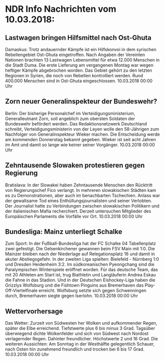 # NDR Info Nachrichten vom 10.03.2018:


## Lastwagen bringen Hilfsmittel nach Ost-Ghuta
Damaskus: Trotz andauernder Kämpfe ist ein Hilfskonvoi in dem syrischen Rebellengebiet Ost-Ghuta eingetroffen. Nach Angaben der Vereinten Nationen brachten 13 Lastwagen Lebensmittel für etwa 12.000 Menschen in die Stadt Duma. Die erste Lieferung am vergangenen Montag war wegen heftiger Kämpfe abgebrochen worden. Das Gebiet gehört zu den letzten Regionen in Syrien, die noch von Rebellen kontrolliert werden. Rund 400.000 Menschen sind in Ost-Ghuta eingeschlossen. 10.03.2018 00:00 Uhr 

## Zorn neuer Generalinspekteur der Bundeswehr?
Berlin: Der bisherige Personalchef im Verteidigungsministerium, Generalleutnant Zorn, soll angeblich zum obersten Soldaten der Bundeswehr befördert werden. Das Redaktionsnetzwerk Deutschland schreibt, Verteidigungsministerin von der Leyen wolle den 58-Jährigen zum Nachfolger von Generalinspekteur Wieker machen. Die Entscheidung werde am kommenden Donnerstag bekannt gegeben. Wieker ist seit acht Jahren im Amt und damit so lange wie keiner seiner Vorgänger. 10.03.2018 00:00 Uhr 

## Zehntausende Slowaken protestieren gegen Regierung
Bratislava: In der Slowakei haben Zehntausende Menschen den Rücktritt von Regierungschef Fico verlangt. In mehreren slowakischen Städten kam es zu Demonstrationen, aber auch im benachbarten Tschechien. Anlass war der gewaltsame Tod eines Enthüllungsjournalisten und seiner Verlobten. Der Journalist hatte zu Verbindungen zwischen slowakischen Politikern und der italienischen Mafia recherchiert. Derzeit untersuchen Mitglieder des Europäischen Parlaments die Vorfälle vor Ort. 10.03.2018 00:00 Uhr 

## Bundesliga: Mainz unterliegt Schalke
Zum Sport: In der Fußball-Bundesliga hat der FC Schalke 04 Tabellenplatz zwei gefestigt. Die Gelsenkirchener gewannen beim FSV Main mit 1:0. Die Mainzer bleiben nach der Niederlage auf Relegationsplatz 16 und damit in akuter Abstiegsgefahr. In der zweiten Liga spielten: Bielefeld - Nürnberg 1:0 und Dresden Heidenheim 3:2. Im südkoreanischen Pyeongchang sind die Paralympischen Winterspiele eröffnet worden. Für das deutsche Team, das mit 20 Athleten am Start ist, trug Biathletin und Langläuferin Andrea Eskau die Fahne in das Stadion. Und in der Deutschen Eishockey-Liga haben die Grizzlys Wolfsburg und die Fishtown Pinguins aus Bremerhaven das Play-Off-Viertelfinale erreicht. Wolfsburg setzte sich gegen Schwenningen durch, Bremerhaven siegte gegen Iserlohn. 10.03.2018 00:00 Uhr 

## Wettervorhersage
Das Wetter:
Zurzeit von Südwesten her Wolken und aufkommender Regen, später die Elbe erreichend. Tiefstwerte plus 6 bis minus 3 Grad. Tagsüber überwiegend dichte Wolkenfelder und sich von Südwest nach Nordost verlagernder Regen. Dahinter freundlicher. Höchstwerte 2 und 16 Grad. Die weiteren Aussichten: Am Sonntag in der Westhälfte gelegentlich Schauer, nach Osten hin zunehmend freundlich und trocken bei 6 bis 17 Grad. 10.03.2018 00:00 Uhr 
